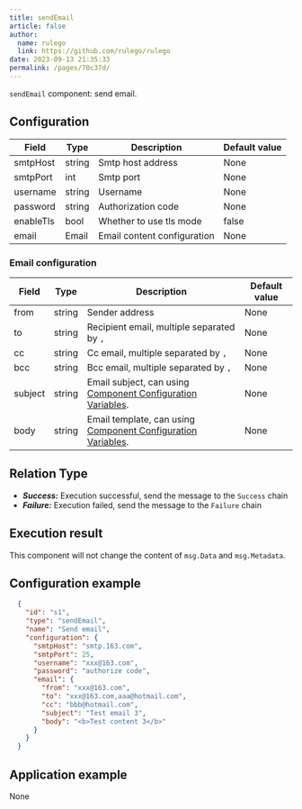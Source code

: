 ```yaml
---
title: sendEmail
article: false
author: 
  name: rulego
  link: https://github.com/rulego/rulego
date: 2023-09-13 21:35:33
permalink: /pages/70c37d/
---
```


`sendEmail` component: send email.

## Configuration

| Field     | Type   | Description                 | Default value |
|-----------|--------|-----------------------------|---------------|
| smtpHost  | string | Smtp host address           | None          |
| smtpPort  | int    | Smtp port                   | None          |
| username  | string | Username                    | None          |
| password  | string | Authorization code          | None          |
| enableTls | bool   | Whether to use tls mode     | false         |
| email     | Email  | Email content configuration | None          |

### Email configuration

| Field   | Type   | Description                                                                       | Default value |
|---------|--------|-----------------------------------------------------------------------------------|---------------|
| from    | string | Sender address                                                                    | None          |
| to      | string | Recipient email, multiple separated by `,`                                        | None          |
| cc      | string | Cc email, multiple separated by `,`                                               | None          |
| bcc     | string | Bcc email, multiple separated by `,`                                              | None          |
| subject | string | Email subject, can using [Component Configuration Variables](/en/pages/baa05c/).  | None          |
| body    | string | Email template, can using [Component Configuration Variables](/en/pages/baa05c/). | None          |

## Relation Type

- ***Success:*** Execution successful, send the message to the `Success` chain
- ***Failure:*** Execution failed, send the message to the `Failure` chain

## Execution result

This component will not change the content of `msg.Data` and `msg.Metadata`.

## Configuration example

```json
  {
    "id": "s1",
    "type": "sendEmail",
    "name": "Send email",
    "configuration": {
      "smtpHost": "smtp.163.com",
      "smtpPort": 25,
      "username": "xxx@163.com",
      "password": "authorize code",
      "email": {
        "from": "xxx@163.com",
        "to": "xxx@163.com,aaa@hotmail.com",
        "cc": "bbb@hotmail.com",
        "subject": "Test email 3",
        "body": "<b>Test content 3</b>"
      }
    }
  }
```

## Application example

None